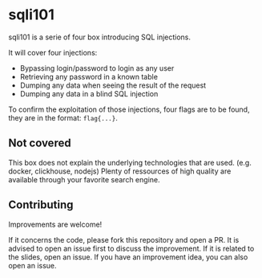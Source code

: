 # sqli101
sqli101 is a serie of four box introducing SQL injections.

It will cover four injections:
* Bypassing login/password to login as any user
* Retrieving any password in a known table
* Dumping any data when seeing the result of the request
* Dumping any data in a blind SQL injection

To confirm the exploitation of those injections, four flags are to be found, they are in the format: `flag{...}`.

## Not covered
This box does not explain the underlying technologies that are used. (e.g. docker, clickhouse, nodejs)
Plenty of ressources of high quality are available through your favorite search engine.

## Contributing
Improvements are welcome!

If it concerns the code, please fork this repository and open a PR. It is advised to open an issue first to discuss the improvement.
If it is related to the slides, open an issue.
If you have an improvement idea, you can also open an issue.
